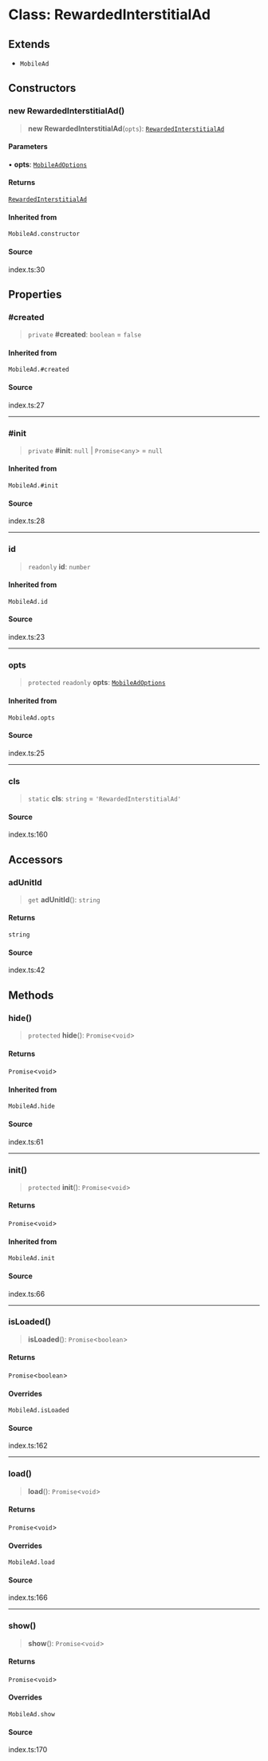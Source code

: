 # Class: RewardedInterstitialAd

## Extends

- `MobileAd`

## Constructors

### new RewardedInterstitialAd()

> **new RewardedInterstitialAd**(`opts`): [`RewardedInterstitialAd`](RewardedInterstitialAd.md)

#### Parameters

• **opts**: [`MobileAdOptions`](../type-aliases/MobileAdOptions.md)

#### Returns

[`RewardedInterstitialAd`](RewardedInterstitialAd.md)

#### Inherited from

`MobileAd.constructor`

#### Source

index.ts:30

## Properties

### #created

> `private` **#created**: `boolean` = `false`

#### Inherited from

`MobileAd.#created`

#### Source

index.ts:27

***

### #init

> `private` **#init**: `null` \| `Promise`\<`any`\> = `null`

#### Inherited from

`MobileAd.#init`

#### Source

index.ts:28

***

### id

> `readonly` **id**: `number`

#### Inherited from

`MobileAd.id`

#### Source

index.ts:23

***

### opts

> `protected` `readonly` **opts**: [`MobileAdOptions`](../type-aliases/MobileAdOptions.md)

#### Inherited from

`MobileAd.opts`

#### Source

index.ts:25

***

### cls

> `static` **cls**: `string` = `'RewardedInterstitialAd'`

#### Source

index.ts:160

## Accessors

### adUnitId

> `get` **adUnitId**(): `string`

#### Returns

`string`

#### Source

index.ts:42

## Methods

### hide()

> `protected` **hide**(): `Promise`\<`void`\>

#### Returns

`Promise`\<`void`\>

#### Inherited from

`MobileAd.hide`

#### Source

index.ts:61

***

### init()

> `protected` **init**(): `Promise`\<`void`\>

#### Returns

`Promise`\<`void`\>

#### Inherited from

`MobileAd.init`

#### Source

index.ts:66

***

### isLoaded()

> **isLoaded**(): `Promise`\<`boolean`\>

#### Returns

`Promise`\<`boolean`\>

#### Overrides

`MobileAd.isLoaded`

#### Source

index.ts:162

***

### load()

> **load**(): `Promise`\<`void`\>

#### Returns

`Promise`\<`void`\>

#### Overrides

`MobileAd.load`

#### Source

index.ts:166

***

### show()

> **show**(): `Promise`\<`void`\>

#### Returns

`Promise`\<`void`\>

#### Overrides

`MobileAd.show`

#### Source

index.ts:170

